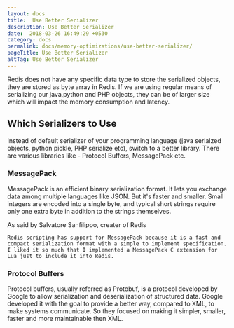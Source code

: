 ```yaml
---
layout: docs
title:  Use Better Serializer
description: Use Better Serializer
date:  2018-03-26 16:49:29 +0530
category: docs
permalink: docs/memory-optimizations/use-better-serializer/
pageTitle: Use Better Serializer
altTag: Use Better Serializer
---
```


Redis does not have any specific data type to store the serialized objects, they are stored as byte array in Redis. If we are using regular means of serializing our java,python and PHP objects, they can be of larger size which will impact the memory consumption and latency.

## Which Serializers to Use

Instead of default serializer of your programming language (java serialzed objects, python pickle, PHP serialize etc), switch to a better library. There are various libraries like - Protocol Buffers, MessagePack etc.

### MessagePack

MessagePack is an efficient binary serialization format. It lets you exchange data among multiple languages like JSON. But it's faster and smaller. Small integers are encoded into a single byte, and typical short strings require only one extra byte in addition to the strings themselves.

As said by Salvatore Sanfilippo, creater of Redis

`Redis scripting has support for MessagePack because it is a fast and compact serialization format with a simple to implement specification. I liked it so much that I implemented a MessagePack C extension for Lua just to include it into Redis.`

### Protocol Buffers
Protocol buffers, usually referred as Protobuf, is a protocol developed by Google to allow serialization and deserialization of structured data. Google developed it with the goal to provide a better way, compared to XML, to make systems communicate. So they focused on making it simpler, smaller, faster and more maintainable then XML.
